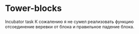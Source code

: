 # Tower-blocks
Incubator task
К сожалению я не сумел реализовать функцию отсоединение веревки от блока и правильное падение блока. 
